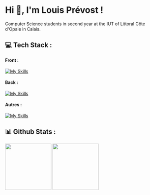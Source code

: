 # Hi 👋, I'm Louis Prévost !  

Computer Science students in second year at the IUT of Littoral Côte d'Opale in Calais.

## 💻 Tech Stack :

  #### Front :
  [![My Skills](https://skillicons.dev/icons?i=html,css,js,jquery)](https://skillicons.dev)
  
  #### Back :
  [![My Skills](https://skillicons.dev/icons?i=c,cpp,cmake,python,qt,java,maven,php,postgres)](https://skillicons.dev)
  
  #### Autres :
  [![My Skills](https://skillicons.dev/icons?i=linux,windows,git,bash,docker,arduino)](https://skillicons.dev)

## 📊 Github Stats :
<div align="left">
  <img src="https://github-readme-stats.vercel.app/api/top-langs/?username=louisprvst&hide_border=true&layout=compact&theme=cobalt2" align="center" height="150px"/>
  <img src="https://github-readme-stats.vercel.app/api?username=louisprvst&hide=prs,issues&theme=cobalt2&hide_border=true" align ="center" height="150px"/>
</div>
